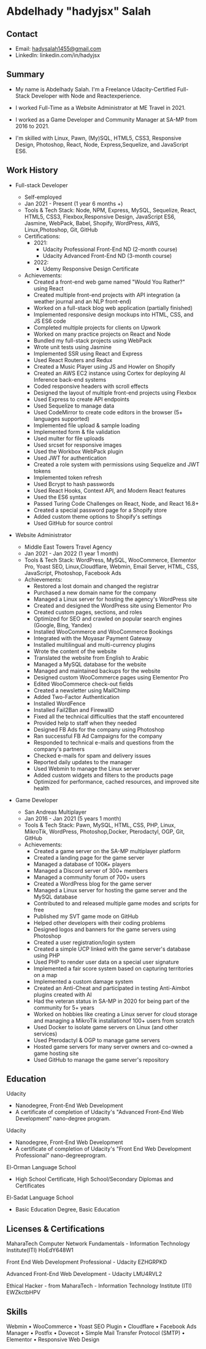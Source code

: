 # Abdelhady "hadyjsx" Salah

## Contact

- Email: hadysalah1455@gmail.com
- LinkedIn: linkedin.com/in/hadyjsx

## Summary

- My name is Abdelhady Salah. I'm a Freelance Udacity-Certified Full-Stack Developer with Node and Reactexperience.

- I worked Full-Time as a Website Administrator at ME Travel in 2021.

- I worked as a Game Developer and Community Manager at SA-MP from 2016 to 2021.

- I'm skilled with Linux, Pawn, (My)SQL, HTML5, CSS3, Responsive Design, Photoshop, React, Node, Express,Sequelize, and JavaScript ES6.

## Work History

- Full-stack Developer
  - Self-employed
  - Jan 2021 - Present (1 year 6 months +)
  - Tools & Tech Stack: Node, NPM, Express, MySQL, Sequelize, React, HTML5, CSS3, Flexbox,Responsive Design, JavaScript ES6, Jasmine, WebPack, Babel, Shopify, WordPress, AWS, Linux,Photoshop, Git, GitHub
  - Certifications:
    - 2021:
      - Udacity Professional Front-End ND (2-month course)
      - Udacity Advanced Front-End ND (3-month course)
    - 2022:
      - Udemy Responsive Design Certificate
  - Achievements:
    - Created a front-end web game named "Would You Rather?" using React
    - Created multiple front-end projects with API integration (a weather journal and an NLP front-end)
    - Worked on a full-stack blog web application (partially finished)
    - Implemented responsive design mockups into HTML, CSS, and JS ES6 code
    - Completed multiple projects for clients on Upwork
    - Worked on many practice projects on React and Node
    - Bundled my full-stack projects using WebPack
    - Wrote unit tests using Jasmine
    - Implemented SSR using React and Express
    - Used React Routers and Redux
    - Created a Music Player using JS and Howler on Shopify
    - Created an AWS EC2 instance using Cortex for deploying AI Inference back-end systems
    - Coded responsive headers with scroll effects
    - Designed the layout of multiple front-end projects using Flexbox
    - Used Express to create API endpoints
    - Used Sequelize to manage data
    - Used CodeMirror to create code editors in the browser (5+ languages supported)
    - Implemented file upload & sample loading
    - Implemented form & file validation
    - Used multer for file uploads
    - Used srcset for responsive images
    - Used the Workbox WebPack plugin
    - Used JWT for authentication
    - Created a role system with permissions using Sequelize and JWT tokens
    - Implemented token refresh
    - Used Bcrypt to hash passwords
    - Used React Hooks, Context API, and Modern React features
    - Used the ES6 syntax
    - Passed Turing Code Challenges on React, Node, and React 16.8+
    - Created a special password page for a Shopify store
    - Added custom theme options to Shopify's settings
    - Used GitHub for source control

- Website Administrator
  - Middle East Towers Travel Agency
  - Jan 2021 - Jan 2022 (1 year 1 month)
  - Tools & Tech Stack: WordPress, MySQL, WooCommerce, Elementor Pro, Yoast SEO, Linux,Cloudflare, Webmin, Email Server, HTML, CSS, JavaScript, Photoshop, Facebook Ads
  - Achievements:
    - Restored a lost domain and changed the registrar
    - Purchased a new domain name for the company
    - Managed a Linux server for hosting the agency's WordPress site
    - Created and designed the WordPress site using Elementor Pro
    - Created custom pages, sections, and roles
    - Optimized for SEO and crawled on popular search engines (Google, Bing, Yandex)
    - Installed WooCommerce and WooCommerce Bookings
    - Integrated with the Moyasar Payment Gateway
    - Installed multilingual and multi-currency plugins
    - Wrote the content of the website
    - Translated the website from English to Arabic
    - Managed a MySQL database for the website
    - Managed and maintained backups for the website
    - Designed custom WooCommerce pages using Elementor Pro
    - Edited WooCommerce check-out fields
    - Created a newsletter using MailChimp
    - Added Two-Factor Authentication
    - Installed WordFence
    - Installed Fail2Ban and FirewallD
    - Fixed all the technical difficulties that the staff encountered
    - Provided help to staff when they needed
    - Designed FB Ads for the company using Photoshop
    - Ran successful FB Ad Campaigns for the company
    - Responded to technical e-mails and questions from the company's partners
    - Checked e-mails for spam and delivery issues
    - Reported daily updates to the manager
    - Used Webmin to manage the Linux server
    - Added custom widgets and filters to the products page
    - Optimized for performance, cached resources, and improved site health

- Game Developer
  - San Andreas Multiplayer
  - Jan 2016 - Jan 2021 (5 years 1 month)
  - Tools & Tech Stack: Pawn, MySQL, HTML, CSS, PHP, Linux, MikroTik, WordPress, Photoshop,Docker, Pterodactyl, OGP, Git, GitHub
  - Achievements:
    - Created a game server on the SA-MP multiplayer platform
    - Created a landing page for the game server
    - Managed a database of 100K+ players
    - Managed a Discord server of 300+ members
    - Managed a community forum of 700+ users
    - Created a WordPress blog for the game server
    - Managed a Linux server for hosting the game server and the MySQL database
    - Contributed to and released multiple game modes and scripts for free
    - Published my SVT game mode on GitHub
    - Helped other developers with their coding problems
    - Designed logos and banners for the game servers using Photoshop
    - Created a user registration/login system
    - Created a simple UCP linked with the game server's database using PHP
    - Used PHP to render user data on a special user signature
    - Implemented a fair score system based on capturing territories on a map
    - Implemented a custom damage system
    - Created an Anti-Cheat and participated in testing Anti-Aimbot plugins created with AI
    - Had the veteran status in SA-MP in 2020 for being part of the community for 5+ years
    - Worked on hobbies like creating a Linux server for cloud storage and managing a MikroTik installationof 100+ users from scratch
    - Used Docker to isolate game servers on Linux (and other services)
    - Used Pterodactyl & OGP to manage game servers
    - Hosted game servers for many server owners and co-owned a game hosting site
    - Used GitHub to manage the game server's repository

## Education

Udacity
- Nanodegree, Front-End Web Development
- A certificate of completion of Udacity's "Advanced Front-End Web Development" nano-degree program.

Udacity
- Nanodegree, Front-End Web Development
- A certificate of completion of Udacity's "Front End Web Development Professional" nano-degreeprogram.

El-Orman Language School
- High School Certificate, High School/Secondary Diplomas and Certificates

El-Sadat Language School
- Basic Education Degree, Basic Education

## Licenses & Certifications
MaharaTech Computer Network Fundamentals - Information Technology Institute(ITI)
HoEdY648W1

Front End Web Development Professional - Udacity
EZHGRPKD

Advanced Front-End Web Development - Udacity
LMU4RVL2

Ethical Hacker - from MaharaTech - Information Technology Institute (ITI)
EWZkctbHPV

## Skills
Webmin • WooCommerce • Yoast SEO Plugin • Cloudflare • Facebook Ads Manager • Postfix • Dovecot • Simple Mail Transfer Protocol (SMTP) • Elementor • Responsive Web Design

